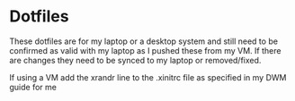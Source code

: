 # Dotfiles

These dotfiles are for my laptop or a desktop system and still need to be confirmed as valid with my laptop as I pushed these from my VM.
If there are changes they need to be synced to my laptop or removed/fixed.

If using a VM add the xrandr line to the .xinitrc file as specified in my DWM guide for me
